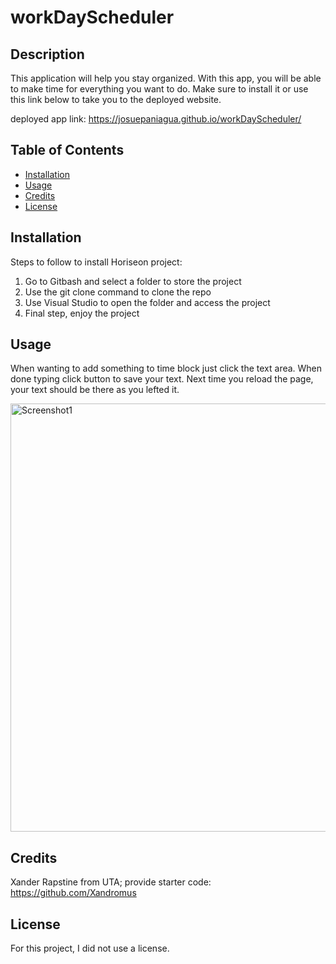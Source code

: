 # workDayScheduler

## Description

This application will help you stay organized. With this app, you will be able to make time for everything you want to do. Make sure to install it or use this link below to take you to the deployed website.

deployed app link: https://josuepaniagua.github.io/workDayScheduler/

## Table of Contents

- [Installation](#installation)
- [Usage](#usage)
- [Credits](#credits)
- [License](#license)

## Installation

Steps to follow to install Horiseon project:
1. Go to Gitbash and select a folder to store the project
2. Use the git clone command to clone the repo
3. Use Visual Studio to open the folder and access the project
4. Final step, enjoy the project

## Usage

When wanting to add something to time block just click the text area. When done typing click button to save your text. Next time you reload the page, your text should be there as you lefted it.

<img width= "685" alt="Screenshot1" src=“images/workday.png”>

## Credits

Xander Rapstine from UTA; provide starter code: https://github.com/Xandromus

## License

For this project, I did not use a license.
